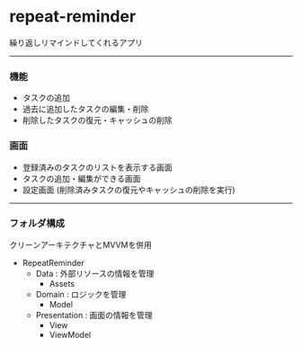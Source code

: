 # repeat-reminder
繰り返しリマインドしてくれるアプリ

***

### 機能
* タスクの追加
* 過去に追加したタスクの編集・削除
* 削除したタスクの復元・キャッシュの削除

### 画面
* 登録済みのタスクのリストを表示する画面
* タスクの追加・編集ができる画面
* 設定画面 (削除済みタスクの復元やキャッシュの削除を実行)

***

### フォルダ構成
クリーンアーキテクチャとMVVMを併用
* RepeatReminder
  * Data : 外部リソースの情報を管理
    * Assets 
  * Domain : ロジックを管理
    * Model
  * Presentation : 画面の情報を管理
    * View
    * ViewModel
